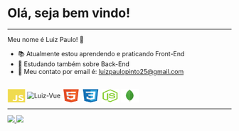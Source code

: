 <h1>Olá, seja bem vindo!</h1>

<hr>

Meu nome é Luiz Paulo! 👋


- 📚 Atualmente estou aprendendo e praticando Front-End
- 🌱 Estudando também sobre Back-End
- 📧 Meu contato por email é: luizpaulopinto25@gmail.com



 <div style="display: inline_block"><br>
  <img align="center" alt="Luiz-Js" height="30" width="40" src="https://raw.githubusercontent.com/devicons/devicon/master/icons/javascript/javascript-plain.svg">
  <img align="center" alt="Luiz-Vue" height="30" width="40" src="https://cdn.jsdelivr.net/gh/devicons/devicon/icons/vuejs/vuejs-original.svg">
  <img align="center" alt="Luiz-HTML" height="30" width="40" src="https://raw.githubusercontent.com/devicons/devicon/master/icons/html5/html5-original.svg">
  <img align="center" alt="Luiz-CSS" height="30" width="40" src="https://raw.githubusercontent.com/devicons/devicon/master/icons/css3/css3-original.svg">
 <img align="center" alt="Luiz-CSS" height="30" width="40" src="https://raw.githubusercontent.com/devicons/devicon/master/icons/nodejs/nodejs-original.svg">
   <img align="center" alt="Luiz-CSS" height="30" width="40" src="https://raw.githubusercontent.com/devicons/devicon/master/icons/mongodb/mongodb-original.svg"</div>

<hr>
  
<div>
  <a href="https://github.com/luizpbello">
  <img height="180em" src="https://github-readme-stats.vercel.app/api?username=luizpbello&show_icons=true&theme=dark&include_all_commits=true&count_private=true"/>
  <img height="180em" src="https://github-readme-stats.vercel.app/api/top-langs/?username=luizpbello&layout=compact&langs_count=7&theme=dark"/>    
</div>
  
 
